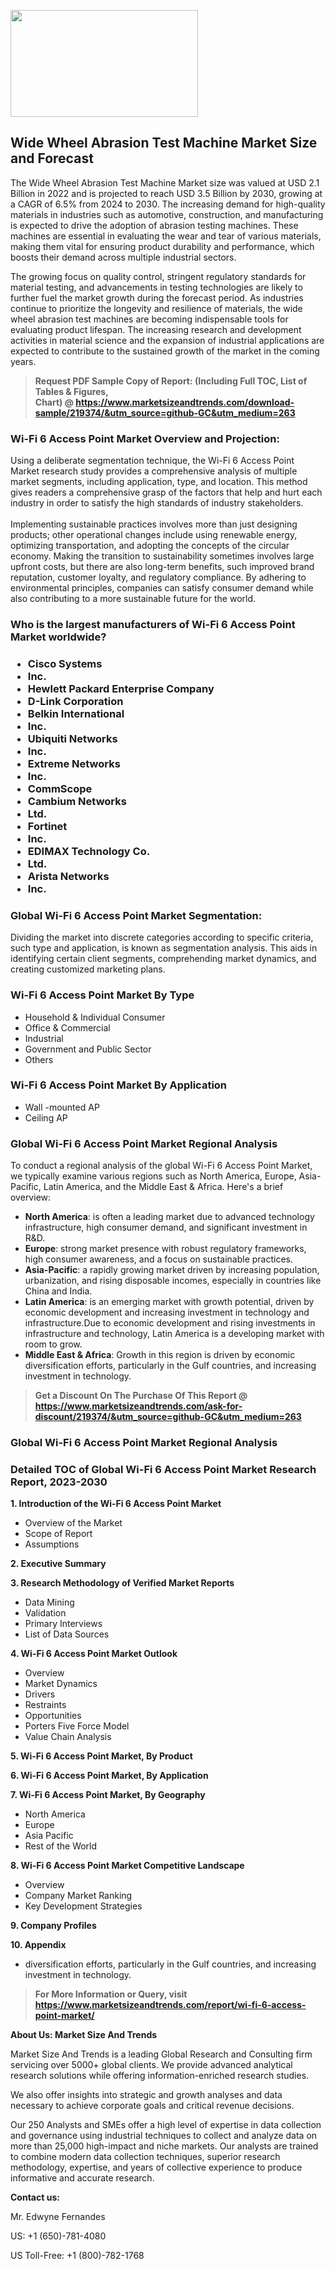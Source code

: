 <p><img class="alignnone size-medium wp-image-20088" src="https://ffe5etoiles.com/wp-content/uploads/2024/12/MST1-300x171.png" alt="" width="300" height="171" /></p><h2>Wide Wheel Abrasion Test Machine Market Size and Forecast</h2><p>The Wide Wheel Abrasion Test Machine Market size was valued at USD 2.1 Billion in 2022 and is projected to reach USD 3.5 Billion by 2030, growing at a CAGR of 6.5% from 2024 to 2030. The increasing demand for high-quality materials in industries such as automotive, construction, and manufacturing is expected to drive the adoption of abrasion testing machines. These machines are essential in evaluating the wear and tear of various materials, making them vital for ensuring product durability and performance, which boosts their demand across multiple industrial sectors.</p><p>The growing focus on quality control, stringent regulatory standards for material testing, and advancements in testing technologies are likely to further fuel the market growth during the forecast period. As industries continue to prioritize the longevity and resilience of materials, the wide wheel abrasion test machines are becoming indispensable tools for evaluating product lifespan. The increasing research and development activities in material science and the expansion of industrial applications are expected to contribute to the sustained growth of the market in the coming years.</p></p><blockquote id="" class=""><strong>Request PDF Sample Copy of Report: (Including Full TOC, List of Tables &amp; Figures, Chart)&nbsp;@&nbsp;<strong><a href="https://www.marketsizeandtrends.com/download-sample/219374/&utm_source=github-GC&utm_medium=263" target="_blank">https://www.marketsizeandtrends.com/download-sample/219374/&utm_source=github-GC&utm_medium=263</a></strong></strong></blockquote><h3 id="" class="">Wi-Fi 6 Access Point Market&nbsp;Overview and Projection:</h3><p id="" class="">Using a deliberate segmentation technique, the Wi-Fi 6 Access Point Market research study provides a comprehensive analysis of multiple market segments, including application, type, and location. This method gives readers a comprehensive grasp of the factors that help and hurt each industry in order to satisfy the high standards of industry stakeholders. <br /> <br />Implementing sustainable practices involves more than just designing products; other operational changes include using renewable energy, optimizing transportation, and adopting the concepts of the circular economy. Making the transition to sustainability sometimes involves large upfront costs, but there are also long-term benefits, such improved brand reputation, customer loyalty, and regulatory compliance. By adhering to environmental principles, companies can satisfy consumer demand while also contributing to a more sustainable future for the world.</p><h3 id="" class="">Who is the largest manufacturers of&nbsp;Wi-Fi 6 Access Point Market worldwide?</h3><h3 class=""><p><ul><li>Cisco Systems </li><li> Inc. </li><li> Hewlett Packard Enterprise Company </li><li> D-Link Corporation </li><li> Belkin International </li><li> Inc. </li><li> Ubiquiti Networks </li><li> Inc. </li><li> Extreme Networks </li><li> Inc. </li><li> CommScope </li><li> Cambium Networks </li><li> Ltd. </li><li> Fortinet </li><li> Inc. </li><li> EDIMAX Technology Co. </li><li> Ltd. </li><li> Arista Networks </li><li> Inc.</li></ul></p></h3><h3 id="" class="">Global&nbsp;Wi-Fi 6 Access Point Market Segmentation:</h3><p id="" class="">Dividing the market into discrete categories according to specific criteria, such type and application, is known as segmentation analysis. This aids in identifying certain client segments, comprehending market dynamics, and creating customized marketing plans.</p><h3 id="" class="">Wi-Fi 6 Access Point Market&nbsp;By Type</h3><p><p><ul><li>Household & Individual Consumer</li><li> Office & Commercial</li><li> Industrial</li><li> Government and Public Sector</li><li> Others</p></li></ul></p></p><h3 id="" class="">Wi-Fi 6 Access Point Market&nbsp;By Application</h3><p class=""><p><ul><li>Wall -mounted AP</li><li> Ceiling AP</li></ul></p></p><h3 id="" class="">Global Wi-Fi 6 Access Point Market Regional Analysis</h3><p id="" class="">To conduct a regional analysis of the global Wi-Fi 6 Access Point Market, we typically examine various regions such as North America, Europe, Asia-Pacific, Latin America, and the Middle East &amp; Africa. Here's a brief overview:</p><ul><li><strong>North America</strong>: is often a leading market due to advanced technology infrastructure, high consumer demand, and significant investment in R&amp;D.</li><li><strong>Europe</strong>: strong market presence with robust regulatory frameworks, high consumer awareness, and a focus on sustainable practices.</li><li><strong>Asia-Pacific</strong>: a rapidly growing market driven by increasing population, urbanization, and rising disposable incomes, especially in countries like China and India.</li><li><strong>Latin America</strong>: is an emerging market with growth potential, driven by economic development and increasing investment in technology and infrastructure.Due to economic development and rising investments in infrastructure and technology, Latin America is a developing market with room to grow.</li><li><strong>Middle East &amp; Africa</strong>: Growth in this region is driven by economic diversification efforts, particularly in the Gulf countries, and increasing investment in technology.</li></ul><blockquote id="" class=""><strong>Get a Discount On The Purchase Of This Report @ <strong><a href="https://www.marketsizeandtrends.com/ask-for-discount/219374/&utm_source=github-GC&utm_medium=263" target="_blank">https://www.marketsizeandtrends.com/ask-for-discount/219374/&utm_source=github-GC&utm_medium=263</a></strong></strong></blockquote><h3 id="" class="">Global Wi-Fi 6 Access Point Market Regional Analysis</h3><h3 id="" class="">Detailed TOC of Global Wi-Fi 6 Access Point Market Research Report, 2023-2030</h3><p id="" class=""><strong>1. Introduction of the Wi-Fi 6 Access Point Market</strong></p><ul><li>Overview of the Market</li><li>Scope of Report</li><li>Assumptions</li></ul><p id="" class=""><strong>2. Executive Summary</strong></p><p id="" class=""><strong>3. Research Methodology of Verified Market Reports</strong></p><ul><li>Data Mining</li><li>Validation</li><li>Primary Interviews</li><li>List of Data Sources</li></ul><p id="" class=""><strong>4. Wi-Fi 6 Access Point Market Outlook</strong></p><ul><li>Overview</li><li>Market Dynamics</li><li>Drivers</li><li>Restraints</li><li>Opportunities</li><li>Porters Five Force Model</li><li>Value Chain Analysis</li></ul><p id="" class=""><strong>5. Wi-Fi 6 Access Point Market, By Product</strong></p><p id="" class=""><strong>6. Wi-Fi 6 Access Point Market, By Application</strong></p><p id="" class=""><strong>7. Wi-Fi 6 Access Point Market, By Geography</strong></p><ul><li>North America</li><li>Europe</li><li>Asia Pacific</li><li>Rest of the World</li></ul><p id="" class=""><strong>8. Wi-Fi 6 Access Point Market Competitive Landscape</strong></p><ul><li>Overview</li><li>Company Market Ranking</li><li>Key Development Strategies</li></ul><p id="" class=""><strong>9. Company Profiles</strong></p><p id="" class=""><strong>10. Appendix</strong></p><ul><li>diversification efforts, particularly in the Gulf countries, and increasing investment in technology.</li></ul><blockquote id="" class=""><strong>For More Information or Query, visit <strong><strong><a href="https://www.marketsizeandtrends.com/report/wi-fi-6-access-point-market/" target="_blank">https://www.marketsizeandtrends.com/report/wi-fi-6-access-point-market/</a></strong></strong></strong></blockquote><p id="" class=""><strong>About Us: Market Size And Trends</strong></p><p id="" class="">Market Size And Trends is a leading Global Research and Consulting firm servicing over 5000+ global clients. We provide advanced analytical research solutions while offering information-enriched research studies.</p><p id="" class="">We also offer insights into strategic and growth analyses and data necessary to achieve corporate goals and critical revenue decisions.</p><p id="" class="">Our 250 Analysts and SMEs offer a high level of expertise in data collection and governance using industrial techniques to collect and analyze data on more than 25,000 high-impact and niche markets. Our analysts are trained to combine modern data collection techniques, superior research methodology, expertise, and years of collective experience to produce informative and accurate research.</p><p id="" class=""><strong>Contact us:</strong></p><p id="" class="">Mr. Edwyne Fernandes</p><p id="" class="">US: +1 (650)-781-4080</p><p id="" class="">US Toll-Free: +1 (800)-782-1768</p>
